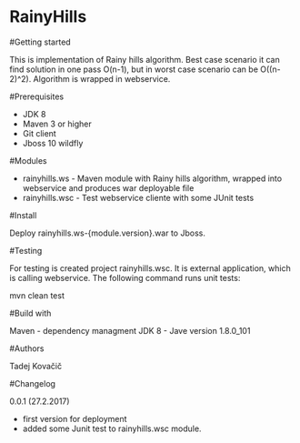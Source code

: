 # RainyHills

#Getting started

This is implementation of Rainy hills algorithm. Best case scenario it can find solution in one pass O(n-1), but in worst case scenario can be O((n-2)^2). Algorithm is wrapped in webservice.

#Prerequisites

- JDK 8
- Maven 3 or higher
- Git client
- Jboss 10 wildfly

#Modules 

- rainyhills.ws - Maven module with Rainy hills algorithm, wrapped into webservice and produces war deployable file
- rainyhills.wsc - Test webservice cliente with some JUnit tests

#Install

Deploy rainyhills.ws-{module.version}.war to Jboss.

#Testing

For testing is created project rainyhills.wsc. It is external application, which is calling webservice. The following command runs unit tests:

mvn clean test

#Build with

Maven - dependency managment
JDK 8 - Jave version 1.8.0_101

#Authors

Tadej Kovačič

#Changelog

0.0.1 (27.2.2017)

- first version for deployment
- added some Junit test to rainyhills.wsc module.
